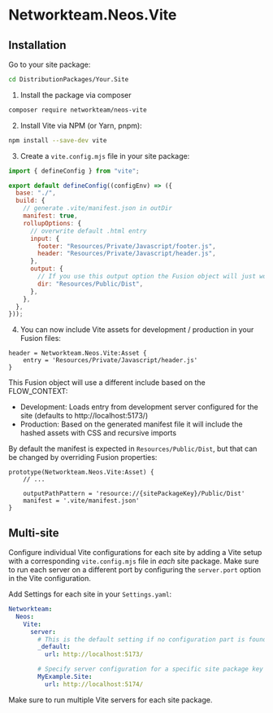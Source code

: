 # Networkteam.Neos.Vite

## Installation

Go to your site package:

```bash
cd DistributionPackages/Your.Site
```

1. Install the package via composer

```bash
composer require networkteam/neos-vite
```

2. Install Vite via NPM (or Yarn, pnpm):

```bash
npm install --save-dev vite
```

3. Create a `vite.config.mjs` file in your site package:

```js
import { defineConfig } from "vite";

export default defineConfig((configEnv) => ({
  base: "./",
  build: {
    // generate .vite/manifest.json in outDir
    manifest: true,
    rollupOptions: {
      // overwrite default .html entry
      input: {
        footer: "Resources/Private/Javascript/footer.js",
        header: "Resources/Private/Javascript/header.js",
      },
      output: {
        // If you use this output option the Fusion object will just work™️
        dir: "Resources/Public/Dist",
      },
    },
  },
}));
```

4. You can now include Vite assets for development / production in your Fusion files:

```fusion
header = Networkteam.Neos.Vite:Asset {
    entry = 'Resources/Private/Javascript/header.js'
}
```

This Fusion object will use a different include based on the FLOW_CONTEXT:

- Development: Loads entry from development server configured for the site (defaults to http://localhost:5173/)
- Production: Based on the generated manifest file it will include the hashed assets with CSS and recursive imports

By default the manifest is expected in `Resources/Public/Dist`, but that can be changed by overriding Fusion properties:

```fusion
prototype(Networkteam.Neos.Vite:Asset) {
    // ...

    outputPathPattern = 'resource://{sitePackageKey}/Public/Dist'
    manifest = '.vite/manifest.json'
}
```

## Multi-site

Configure individual Vite configurations for each site by adding a Vite setup with a corresponding `vite.config.mjs` file in _each_ site package.
Make sure to run each server on a different port by configuring the `server.port` option in the Vite configuration.

Add Settings for each site in your `Settings.yaml`:

```yaml
Networkteam:
  Neos:
    Vite:
      server:
        # This is the default setting if no configuration part is found for the site package key
        _default:
          url: http://localhost:5173/

        # Specify server configuration for a specific site package key
        MyExample.Site:
          url: http://localhost:5174/
```

Make sure to run multiple Vite servers for each site package.
